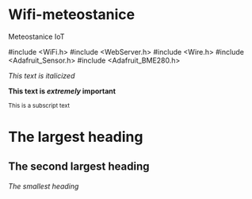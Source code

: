 # Wifi-meteostanice
Meteostanice IoT

#include <WiFi.h>
#include <WebServer.h>
#include <Wire.h>
#include <Adafruit_Sensor.h>
#include <Adafruit_BME280.h>


*This text is italicized*

**This text is _extremely_ important**

<sub>This is a subscript text</sub>



# The largest heading
## The second largest heading
###### The smallest heading
